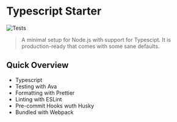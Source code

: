 # Typescript Starter

![Tests](https://github.com/hawyar/typescript-starter/actions/workflows/test.yml/badge.svg)

> A minimal setup for Node.js with support for Typescipt. It is production-ready that comes with some sane defaults.

## Quick Overview

- Typescript
- Testing with Ava
- Formatting with Prettier
- Linting with ESLint
- Pre-commit Hooks wuth Husky
- Bundled with Webpack
